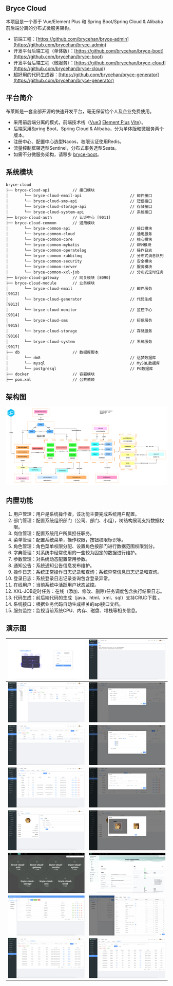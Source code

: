 ## Bryce Cloud

本项目是一个基于 Vue/Element Plus 和 Spring Boot/Spring Cloud & Alibaba 前后端分离的分布式微服务架构。

* 前端工程：[https://github.com/brycehan/bryce-admin](https://github.com/brycehan/bryce-admin)
* 开发平台后端工程（单体版）：[https://github.com/brycehan/bryce-boot](https://github.com/brycehan/bryce-boot)
* 开发平台后端工程（微服务）：[https://github.com/brycehan/bryce-cloud](https://github.com/brycehan/bryce-cloud)
* 超好用的代码生成器：[https://github.com/brycehan/bryce-generator](https://github.com/brycehan/bryce-generator)

## 平台简介

布莱斯是一套全部开源的快速开发平台，毫无保留给个人及企业免费使用。

* 采用前后端分离的模式，前端技术栈（[Vue3](https://v3.cn.vuejs.org) [Element Plus](https://element-plus.org/zh-CN) [Vite](https://cn.vitejs.dev)）。
* 后端采用Spring Boot、Spring Cloud & Alibaba，分为单体版和微服务两个版本。
* 注册中心、配置中心选型Nacos，权限认证使用Redis。
* 流量控制框架选型Sentinel，分布式事务选型Seata。
* 如需不分微服务架构，请移步 [bryce-boot](https://github.com/brycehan/bryce-boot)。

## 系统模块

~~~
bryce-cloud
├── bryce-cloud-api          // 接口模块
│       └── bryce-cloud-email-api                     // 邮件接口
│       └── bryce-cloud-sms-api                       // 短信接口
│       └── bryce-cloud-storage-api                   // 存储接口
│       └── bryce-cloud-system-api                    // 系统接口
├── bryce-cloud-auth         // 认证中心 [9011]
├── bryce-cloud-common       // 通用模块
│       └── bryce-common-api                          // 接口模块
│       └── bryce-common-cloud                        // 通用服务
│       └── bryce-common-core                         // 核心模块
│       └── bryce-common-mybatis                      // ORM模块
│       └── bryce-common-operatelog                   // 操作日志
│       └── bryce-common-rabbitmq                     // 分布式消息队列
│       └── bryce-common-security                     // 安全模块
│       └── bryce-common-server                       // 服务模块
│       └── bryce-common-xxl-job                      // 分布式定时任务
├── bryce-cloud-gateway      // 网关模块 [8090]
├── bryce-cloud-module       // 业务模块
│       └── bryce-cloud-email                         // 邮件服务 [9012]
│       └── bryce-cloud-generator                     // 代码生成 [9013] 
│       └── bryce-cloud-monitor                       // 监控中心 [9014] 
│       └── bryce-cloud-sms                           // 短信服务 [9015]
│       └── bryce-cloud-storage                       // 存储服务 [9016]
│       └── bryce-cloud-system                        // 系统服务 [9017]
├── db                       // 数据库脚本
│       └── dm8                                       // 达梦数据库
│       └── mysql                                     // MySQL数据库
│       └── postgresql                                // PG数据库
├── docker                   // 容器模块
├── pom.xml                  // 公共依赖
~~~

## 架构图

![bryce-cloud架构图.drawio](images/bryce-cloud架构图.drawio.png)

## 内置功能

1.  用户管理：用户是系统操作者，该功能主要完成系统用户配置。
2.  部门管理：配置系统组织部门（公司、部门、小组），树结构展现支持数据权限。
3.  岗位管理：配置系统用户所属担任职务。
4.  菜单管理：配置系统菜单，操作权限，按钮权限标识等。
5.  角色管理：角色菜单权限分配、设置角色按部门进行数据范围权限划分。
6.  字典管理：对系统中经常使用的一些较为固定的数据进行维护。
7.  参数管理：对系统动态配置常用参数。
8.  通知公告：系统通知公告信息发布维护。
9.  操作日志：系统正常操作日志记录和查询；系统异常信息日志记录和查询。
10.  登录日志：系统登录日志记录查询包含登录异常。
11.  在线用户：当前系统中活跃用户状态监控。
12.  XXL-JOB定时任务：在线（添加、修改、删除)任务调度包含执行结果日志。
13.  代码生成：前后端代码的生成（java、html、xml、sql）支持CRUD下载 。
14.  系统接口：根据业务代码自动生成相关的api接口文档。
15.  服务监控：监视当前系统CPU、内存、磁盘、堆栈等相关信息。

## 演示图

| ![bryce-cloud登录](images/1.png)    | ![bryce-cloud首页](images/2.png)      |
|-----------------------------------|-------------------------------------|
| ![bryce-cloud用户管理](images/3.png)  | ![bryce-cloud修改用户](images/4.png)    |
| ![bryce-cloud角色管理](images/5.png)  | ![bryce-cloud修改角色](images/6.png)    |
| ![bryce-cloud菜单管理](images/7.png)  | ![bryce-cloud修改菜单](images/8.png)    |
| ![bryce-cloud个人中心](images/9.png)  | ![bryce-cloud修改头像](images/10.png)   |
| ![bryce-cloud服务监控](images/11.png) | ![bryce-cloud系统服务监控](images/12.png) |
| ![bryce-cloud代码生成](images/13.png) | ![bryce-cloud代码生成编辑](images/14.png) |
| ![bryce-cloud登录日志](images/15.png) | ![bryce-cloud操作日志](images/16.png)   |

